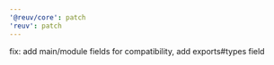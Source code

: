 ```yaml
---
'@reuv/core': patch
'reuv': patch
---
```


fix: add main/module fields for compatibility, add exports#types field
